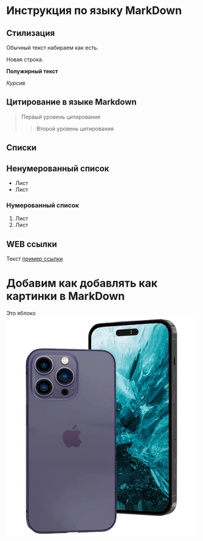 # Инструкция по языку MarkDown

## Стилизация
Обычный текст набираем как есть.

Новая строка.

**Полужирный текст**

*Курсив*

## Цитирование в языке Markdown
> Первый уровень цитирования
>> Второй уровень цитирования

## Списки
## Ненумерованный список
* Лист
* Лист

### Нумерованный список
1. Лист
2. Лист

## WEB ссылки
Текст [пример ссылки](http.example.com "Всплывающая подсказка")

# Добавим как добавлять как картинки в MarkDown
Это яблоко
![Яблоко](apple.png)